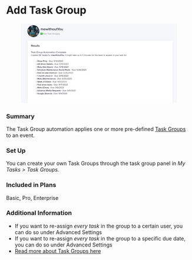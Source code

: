 # Add Task Group

<figure><img src="../../.gitbook/assets/CleanShot 2023-05-31 at 14.59.33@2x.jpg" alt=""><figcaption></figcaption></figure>

### Summary

The Task Group automation applies one or more pre-defined [Task Groups](../tasks/task-groups.md) to an event. &#x20;

### Set Up

You can create your own Task Groups through the task group panel in _My Tasks > Task Groups._

### Included in Plans

Basic, Pro, Enterprise

### **Additional Information**

* If you want to re-assign _every task_ in the group to a certain user, you can do so under Advanced Settings
* If you want to re-assign _every task_ in the group to a specific due date, you can do so under Advanced Settings
* [Read more about Task Groups here](../tasks/task-groups.md)

